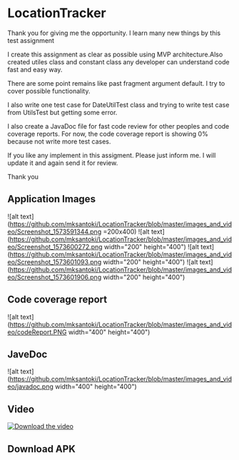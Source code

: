 # LocationTracker

Thank you for giving me the opportunity.
I learn many new things by this test assignment 

I create this assignment as clear as possible using MVP architecture.Also created utiles class and constant class any developer can understand code fast and easy way. 

There are some point remains like past fragment argument default. I try to cover possible functionality. 

I also write one test case for DateUtilTest class and trying to write test case from UtilsTest but getting some error. 

I also create a JavaDoc file for fast code review for other peoples and code coverage reports. For now, the code coverage report is showing 0% because not write more test cases. 

If you like any implement in this assigment. Please just inform me. I will update it and again send it for review.

Thank you 


## Application Images

![alt text](https://github.com/mksantoki/LocationTracker/blob/master/images_and_video/Screenshot_1573591344.png =200x400)
![alt text](https://github.com/mksantoki/LocationTracker/blob/master/images_and_video/Screenshot_1573600272.png width="200" height="400")
![alt text](https://github.com/mksantoki/LocationTracker/blob/master/images_and_video/Screenshot_1573601093.png width="200" height="400")
![alt text](https://github.com/mksantoki/LocationTracker/blob/master/images_and_video/Screenshot_1573601906.png width="200" height="400")

## Code coverage report 
![alt text](https://github.com/mksantoki/LocationTracker/blob/master/images_and_video/codeReport.PNG width="400" height="400")

## JaveDoc
![alt text](https://github.com/mksantoki/LocationTracker/blob/master/images_and_video/javadoc.png width="400" height="400")

## Video 
[![Download the video](https://i.imgur.com/vKb2F1B.png)](https://github.com/mksantoki/LocationTracker/blob/master/images_and_video/device-2019-11-13-045623.webm)

## Download APK 


